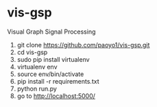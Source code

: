 # vis-gsp
Visual Graph Signal Processing

1. git clone https://github.com/paoyo1/vis-gsp.git
2. cd vis-gsp
3. sudo pip install virtualenv
4. virtualenv env
5. source env/bin/activate
6. pip install -r requirements.txt
7. python run.py
8. go to [http://localhost:5000/](http://localhost:5000/)
